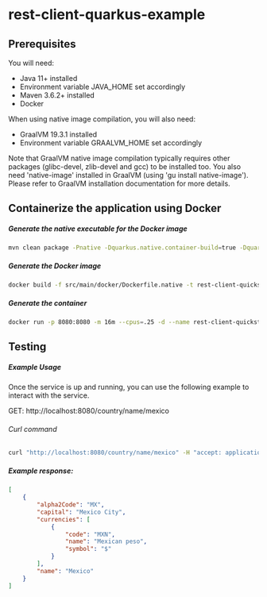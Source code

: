 # rest-client-quarkus-example

## Prerequisites

You will need:

* Java 11+ installed
* Environment variable JAVA_HOME set accordingly
* Maven 3.6.2+ installed
* Docker

When using native image compilation, you will also need:

* GraalVM 19.3.1 installed
* Environment variable GRAALVM_HOME set accordingly

Note that GraalVM native image compilation typically requires other packages (glibc-devel, zlib-devel and gcc) to be installed too. You also need 'native-image' installed in GraalVM (using 'gu install native-image'). Please refer to GraalVM installation documentation for more details.



## Containerize the application using Docker

##### Generate the native executable for the Docker image

```bash
mvn clean package -Pnative -Dquarkus.native.container-build=true -Dquarkus.native.container-runtime=docker
```

##### Generate the Docker image 

```bash
docker build -f src/main/docker/Dockerfile.native -t rest-client-quickstart .
```

##### Generate the container

```bash
docker run -p 8080:8080 -m 16m --cpus=.25 -d --name rest-client-quickstart rest-client-quickstart
```



## Testing 

##### Example Usage

Once the service is up and running, you can use the following example to interact with the service.

GET: http://localhost:8080/country/name/mexico

###### Curl command

```bash
curl "http://localhost:8080/country/name/mexico" -H "accept: application/json"
```

##### Example response:

```json
[
    {
        "alpha2Code": "MX",
        "capital": "Mexico City",
        "currencies": [
            {
                "code": "MXN",
                "name": "Mexican peso",
                "symbol": "$"
            }   
        ],
        "name": "Mexico"
    }
]
```